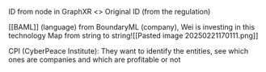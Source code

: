 ID from node in GraphXR <> Original ID (from the regulation)

[[BAML]] (language) from BoundaryML (company), Wei is investing in this technology 
	Map from string to string![[Pasted image 20250221170111.png]]

CPI (CyberPeace Institute): They want to identify the entities, see which ones are companies and which are profitable or not